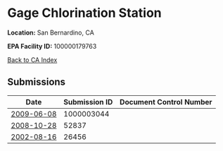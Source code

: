 # Gage Chlorination Station

**Location:** San Bernardino, CA

**EPA Facility ID:** 100000179763

[Back to CA Index](../../index.md)

## Submissions

| Date | Submission ID | Document Control Number |
|------|--------------|-------------------------|
| [2009-06-08](submissions/1000003044.md) | 1000003044 |  |
| [2008-10-28](submissions/52837.md) | 52837 |  |
| [2002-08-16](submissions/26456.md) | 26456 |  |
